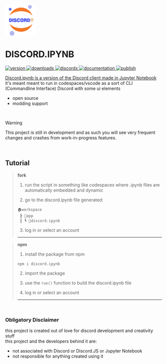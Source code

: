 <img src="https://github.com/shysolocup/discord.ipynb-assets/blob/main/discord.ipynb.png?raw=true" height=100>

# **DISCORD.IPYNB**

<a href="https://www.npmjs.com/package/discord.ipynb"><img height=22 src="https://img.shields.io/npm/v/discord.ipynb?style=flat&color=red&logo=npm&logoColor=white" alt="version" />
<a href="https://www.npmjs.com/package/discord.ipynb"><img height=22 src="https://img.shields.io/npm/dt/discord.ipynb?style=flat&color=green&logo=docusign&logoColor=white" alt="downloads" />
<a href="https://www.npmjs.com/package/discordx"><img height=22 src="https://img.shields.io/badge/powered by-DiscordX-blue?style=flat&color=5539cc&logo=discord&logoColor=white" alt="discordx" />
<a href="https://github.com/shysolocup/discord.ipynb/wiki"><img height=22 src="https://img.shields.io/badge/documentation-blue?style=flat&color=black&logo=github&logoColor=white" alt="documentation" />
<img height=22 src="https://github.com/shysolocup/discord.ipynb/actions/workflows/publish-shit.yml/badge.svg" alt="publish">

Discord.ipynb is a version of the Discord client made in [Jupyter Notebook](https://jupyter.org/) <br>
it's meant meant to run in codespaces/vscode as a sort of CLI (Commandline Interface) Discord with some ui elements <br>
- open source
- modding support

<br>

> [!WARNING]
> This project is still in development and as such you will see very frequent changes and crashes from work-in-progress features.


<br>

## Tutorial

> **fork**
> 1. run the script in something like codespaces where .ipynb files are automatically embedded and dynamic
>
> 2. go to the discord.ipynb file generated:
> ```
> 🏠workspace
>  ┣ 📂app
>  ┃ ┗ 📜discord.ipynb
> ```
>
> 3. log in or select an account
> ** **

> **npm**
> 1. install the package from npm
>
> ```shell
> npm i discord.ipynb
> ```
> 
> 2. import the package
> 
> 3. use the `run()` function to build the discord.ipynb file
>
> 3. log in or select an account
> ** **

<br>


### Obligatory Disclaimer
this project is created out of love for discord development and creativity stuff<br>
this project and the developers behind it are:
- not associated with Discord or Discord.JS or Jupyter Notebook
- not responsible for anything created using it
